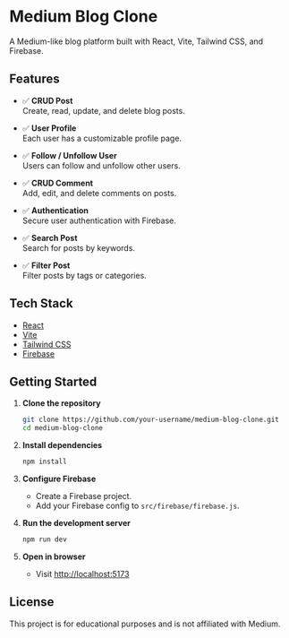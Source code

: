# Medium Blog Clone

A Medium-like blog platform built with React, Vite, Tailwind CSS, and Firebase.

## Features

- ✅ **CRUD Post**  
  Create, read, update, and delete blog posts.

- ✅ **User Profile**  
  Each user has a customizable profile page.

- ✅ **Follow / Unfollow User**  
  Users can follow and unfollow other users.

- ✅ **CRUD Comment**  
  Add, edit, and delete comments on posts.

- ✅ **Authentication**  
  Secure user authentication with Firebase.

- ✅ **Search Post**  
  Search for posts by keywords.

- ✅ **Filter Post**  
  Filter posts by tags or categories.

## Tech Stack

- [React](https://react.dev/)
- [Vite](https://vitejs.dev/)
- [Tailwind CSS](https://tailwindcss.com/)
- [Firebase](https://firebase.google.com/)

## Getting Started

1. **Clone the repository**
    ```bash
    git clone https://github.com/your-username/medium-blog-clone.git
    cd medium-blog-clone
    ```

2. **Install dependencies**
    ```bash
    npm install
    ```

3. **Configure Firebase**
    - Create a Firebase project.
    - Add your Firebase config to `src/firebase/firebase.js`.

4. **Run the development server**
    ```bash
    npm run dev
    ```

5. **Open in browser**
    - Visit [http://localhost:5173](http://localhost:5173)

## License

This project is for educational purposes and is not affiliated with Medium.
